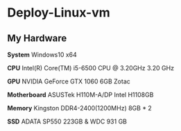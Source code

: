 # Deploy-Linux-vm

## My Hardware

**System**        Windows10 x64

**CPU**	          Intel(R) Core(TM) i5-6500 CPU @ 3.20GHz 3.20 GHz

**GPU** NVIDIA    GeForce GTX 1060 6GB Zotac

**Motherboard**   ASUSTek H110M-A/DP Intel H1108GB 

**Memory**        Kingston DDR4-2400(1200MHz) 8GB * 2

**SSD**           ADATA SP550 223GB & WDC 931 GB
